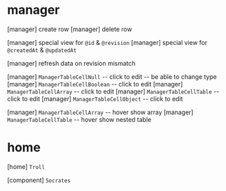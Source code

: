 # manager

[manager] create row
[manager] delete row

[manager] special view for `@id` & `@revision`
[manager] special view for `@createdAt` & `@updatedAt`

[manager] refresh data on revision mismatch

[manager] `ManagerTableCellNull` -- click to edit -- be able to change type
[manager] `ManagerTableCellBoolean` -- click to edit
[manager] `ManagerTableCellArray` -- click to edit
[manager] `ManagerTableCellTable` -- click to edit
[manager] `ManagerTableCellObject` -- click to edit

[manager] `ManagerTableCellArray` -- hover show array
[manager] `ManagerTableCellTable` -- hover show nested table

# home

[home] `Troll`

[component] `Socrates`
